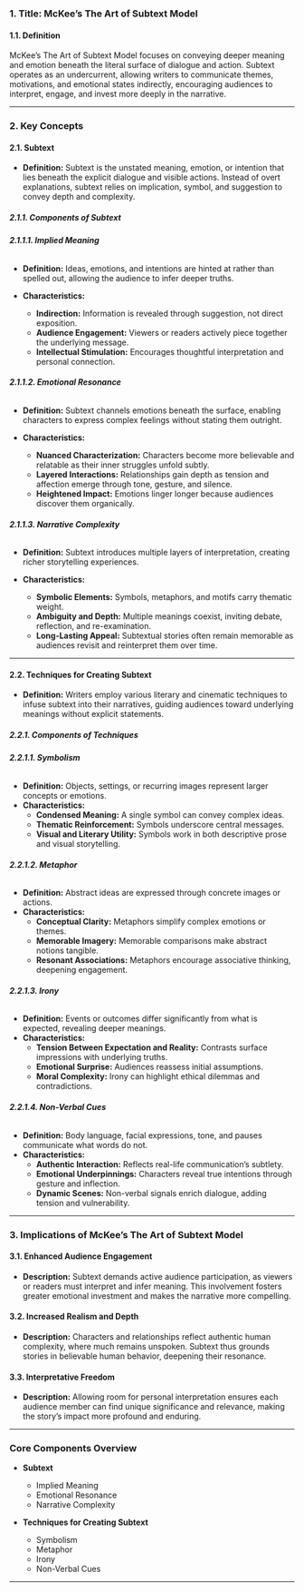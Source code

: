 ### **1. Title: McKee’s The Art of Subtext Model**

#### **1.1. Definition**

McKee’s The Art of Subtext Model focuses on conveying deeper meaning and emotion beneath the literal surface of dialogue and action. Subtext operates as an undercurrent, allowing writers to communicate themes, motivations, and emotional states indirectly, encouraging audiences to interpret, engage, and invest more deeply in the narrative.

---

### **2. Key Concepts**

#### **2.1. Subtext**

- **Definition:**
  Subtext is the unstated meaning, emotion, or intention that lies beneath the explicit dialogue and visible actions. Instead of overt explanations, subtext relies on implication, symbol, and suggestion to convey depth and complexity.

##### **2.1.1. Components of Subtext**

###### **2.1.1.1. Implied Meaning**

- **Definition:**
  Ideas, emotions, and intentions are hinted at rather than spelled out, allowing the audience to infer deeper truths.

- **Characteristics:**
  - **Indirection:** Information is revealed through suggestion, not direct exposition.
  - **Audience Engagement:** Viewers or readers actively piece together the underlying message.
  - **Intellectual Stimulation:** Encourages thoughtful interpretation and personal connection.

###### **2.1.1.2. Emotional Resonance**

- **Definition:**
  Subtext channels emotions beneath the surface, enabling characters to express complex feelings without stating them outright.

- **Characteristics:**
  - **Nuanced Characterization:** Characters become more believable and relatable as their inner struggles unfold subtly.
  - **Layered Interactions:** Relationships gain depth as tension and affection emerge through tone, gesture, and silence.
  - **Heightened Impact:** Emotions linger longer because audiences discover them organically.

###### **2.1.1.3. Narrative Complexity**

- **Definition:**
  Subtext introduces multiple layers of interpretation, creating richer storytelling experiences.

- **Characteristics:**
  - **Symbolic Elements:** Symbols, metaphors, and motifs carry thematic weight.
  - **Ambiguity and Depth:** Multiple meanings coexist, inviting debate, reflection, and re-examination.
  - **Long-Lasting Appeal:** Subtextual stories often remain memorable as audiences revisit and reinterpret them over time.

---

#### **2.2. Techniques for Creating Subtext**

- **Definition:**
  Writers employ various literary and cinematic techniques to infuse subtext into their narratives, guiding audiences toward underlying meanings without explicit statements.

##### **2.2.1. Components of Techniques**

###### **2.2.1.1. Symbolism**

- **Definition:**
  Objects, settings, or recurring images represent larger concepts or emotions.
- **Characteristics:**
  - **Condensed Meaning:** A single symbol can convey complex ideas.
  - **Thematic Reinforcement:** Symbols underscore central messages.
  - **Visual and Literary Utility:** Symbols work in both descriptive prose and visual storytelling.

###### **2.2.1.2. Metaphor**

- **Definition:**
  Abstract ideas are expressed through concrete images or actions.
- **Characteristics:**
  - **Conceptual Clarity:** Metaphors simplify complex emotions or themes.
  - **Memorable Imagery:** Memorable comparisons make abstract notions tangible.
  - **Resonant Associations:** Metaphors encourage associative thinking, deepening engagement.

###### **2.2.1.3. Irony**

- **Definition:**
  Events or outcomes differ significantly from what is expected, revealing deeper meanings.
- **Characteristics:**
  - **Tension Between Expectation and Reality:** Contrasts surface impressions with underlying truths.
  - **Emotional Surprise:** Audiences reassess initial assumptions.
  - **Moral Complexity:** Irony can highlight ethical dilemmas and contradictions.

###### **2.2.1.4. Non-Verbal Cues**

- **Definition:**
  Body language, facial expressions, tone, and pauses communicate what words do not.
- **Characteristics:**
  - **Authentic Interaction:** Reflects real-life communication’s subtlety.
  - **Emotional Underpinnings:** Characters reveal true intentions through gesture and inflection.
  - **Dynamic Scenes:** Non-verbal signals enrich dialogue, adding tension and vulnerability.

---

### **3. Implications of McKee’s The Art of Subtext Model**

#### **3.1. Enhanced Audience Engagement**

- **Description:**
  Subtext demands active audience participation, as viewers or readers must interpret and infer meaning. This involvement fosters greater emotional investment and makes the narrative more compelling.

#### **3.2. Increased Realism and Depth**

- **Description:**
  Characters and relationships reflect authentic human complexity, where much remains unspoken. Subtext thus grounds stories in believable human behavior, deepening their resonance.

#### **3.3. Interpretative Freedom**

- **Description:**
  Allowing room for personal interpretation ensures each audience member can find unique significance and relevance, making the story’s impact more profound and enduring.

---

### **Core Components Overview**

- **Subtext**

  - Implied Meaning
  - Emotional Resonance
  - Narrative Complexity

- **Techniques for Creating Subtext**
  - Symbolism
  - Metaphor
  - Irony
  - Non-Verbal Cues

---
